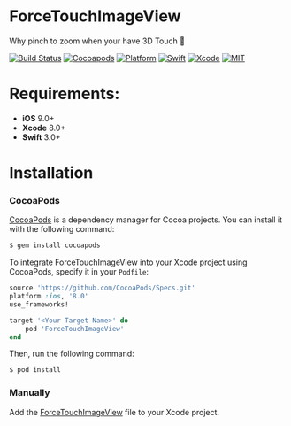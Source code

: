 # ForceTouchImageView
Why pinch to zoom when your have 3D Touch 🤔


[![Build Status](https://api.travis-ci.org/omaralbeik/ForceTouchImageView.svg?branch=master)](https://travis-ci.org/omaralbeik/ForceTouchImageView)
[![Cocoapods](https://img.shields.io/cocoapods/v/ForceTouchImageView.svg)](https://cocoapods.org/pods/ForceTouchImageView)
[![Platform](https://img.shields.io/cocoapods/p/ForceTouchImageView.svg?style=flat)](https://github.com/omaralbeik/ForceTouchImageView)
[![Swift](https://img.shields.io/badge/Swift-3.1-orange.svg)](https://swift.org)
[![Xcode](https://img.shields.io/badge/Xcode-8.3-blue.svg)](https://developer.apple.com/xcode)
[![MIT](https://img.shields.io/badge/License-MIT-red.svg)](https://opensource.org/licenses/MIT)


# Requirements:
- **iOS** 9.0+
- **Xcode** 8.0+
- **Swift** 3.0+


# Installation

### CocoaPods

[CocoaPods](http://cocoapods.org) is a dependency manager for Cocoa projects. You can install it with the following command:

```bash
$ gem install cocoapods
```

To integrate ForceTouchImageView into your Xcode project using CocoaPods, specify it in your `Podfile`:

```ruby
source 'https://github.com/CocoaPods/Specs.git'
platform :ios, '8.0'
use_frameworks!

target '<Your Target Name>' do
    pod 'ForceTouchImageView'
end
```

Then, run the following command:

```bash
$ pod install
```


### Manually

Add the [ForceTouchImageView](Source/ForceTouchImageView) file to your Xcode project.
